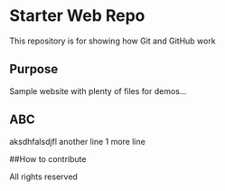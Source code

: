 # Starter Web Repo

This repository is for showing how Git and GitHub work

## Purpose

Sample website with plenty of files for demos...

## ABC
aksdhfalsdjfl
another line
1 more line

##How to contribute

All rights reserved